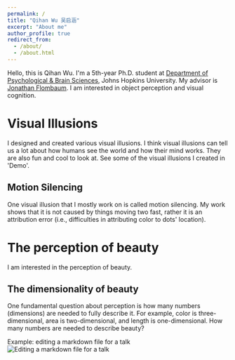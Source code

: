 ```yaml
---
permalink: /
title: "Qihan Wu 吴启涵"
excerpt: "About me"
author_profile: true
redirect_from: 
  - /about/
  - /about.html
---
```

Hello, this is Qihan Wu. I'm a 5th-year Ph.D. student at [Department of Psychological & Brain Sciences](https://pbs.jhu.edu), Johns Hopkins University. My advisor is [Jonathan Flombaum](https://pbs.jhu.edu/directory/jonathan-flombaum/). I am interested in object perception and visual cognition.

Visual Illusions
======
I designed and created various visual illusions. I think visual illusions can tell us a lot about how humans see the world and how their mind works. They are also fun and cool to look at. See some of the visual illusions I created in 'Demo'.

Motion Silencing
------
One visual illusion that I mostly work on is called motion silencing. My work shows that it is not caused by things moving two fast, rather it is an attribution error (i.e., difficulties in attributing color to dots' location).

The perception of beauty
======
I am interested in the perception of beauty. 

The dimensionality of beauty
------
One fundamental question about perception is how many numbers (dimensions) are needed to fully describe it. For example, color is three-dimensional, area is two-dimensional, and length is one-dimensional. How many numbers are needed to describe beauty?

Example: editing a markdown file for a talk
![Editing a markdown file for a talk](/images/editing-talk.png)
